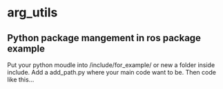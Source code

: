 # arg_utils
## Python package mangement in ros package example
Put your python moudle into /include/for_example/ or new a folder inside include.</b>
Add a add_path.py where your main code want to be.</b>
Then code like this...
